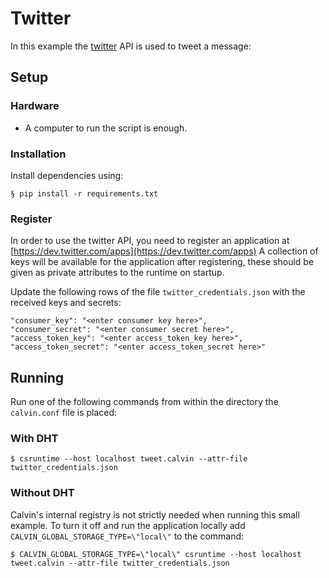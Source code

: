 # Twitter

In this example the [twitter](http://www.twitter.com) API is used to tweet a message:


## Setup

### Hardware

- A computer to run the script is enough.


### Installation

Install dependencies using:

    § pip install -r requirements.txt


### Register 

In order to use the twitter API, you need to register an application at
[https://dev.twitter.com/apps](https://dev.twitter.com/apps)
A collection of keys will be available for the application after registering,
these should be given as private attributes to the runtime on startup.

Update the following rows of the file `twitter_credentials.json` with the
received keys and secrets:

    "consumer_key": "<enter consumer key here>",
    "consumer_secret": "<enter consumer secret here>",
    "access_token_key": "<enter access_token_key here>",
    "access_token_secret": "<enter access_token_secret here>"


## Running

Run one of the following commands from within the directory the `calvin.conf` file is placed:

### With DHT

    $ csruntime --host localhost tweet.calvin --attr-file twitter_credentials.json


### Without DHT

Calvin's internal registry is not strictly needed when running this small
example. To turn it off and run the application locally add `CALVIN_GLOBAL_STORAGE_TYPE=\"local\"`
to the command:

    $ CALVIN_GLOBAL_STORAGE_TYPE=\"local\" csruntime --host localhost tweet.calvin --attr-file twitter_credentials.json

